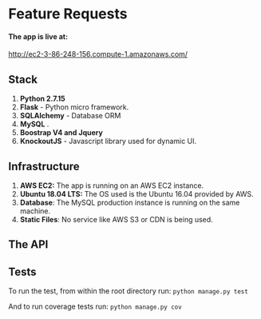 # Feature Requests

#### The app is live at:

http://ec2-3-86-248-156.compute-1.amazonaws.com/ 


## Stack
1. **Python 2.7.15** 
2. **Flask** - Python micro framework.
4. **SQLAlchemy** - Database ORM
5. **MySQL** .
6. **Boostrap V4 and Jquery** 
7. **KnockoutJS** - Javascript library used for dynamic UI.


## Infrastructure
1. **AWS EC2:** The app is running on an AWS EC2 instance.
2. **Ubuntu 18.04 LTS:** The OS used is the Ubuntu 16.04 provided by AWS.
3. **Database**: The MySQL production instance is running on the same machine.
4. **Static Files**: No service like AWS S3 or CDN is being used.



## The API


## Tests
To run the test, from within the root directory run:
`` python manage.py test ``

And to run coverage tests run:
`` python manage.py cov ``